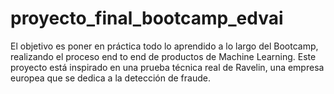 # proyecto_final_bootcamp_edvai
El objetivo es poner en práctica todo lo aprendido a lo largo del Bootcamp, realizando el proceso end to end de productos de Machine Learning.  Este proyecto está inspirado en una prueba técnica real de Ravelin, una empresa europea que se dedica a la detección de fraude. 
